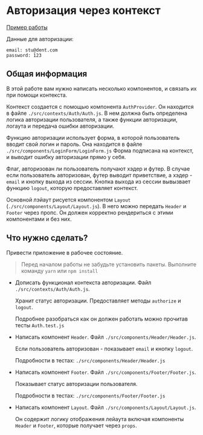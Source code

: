 # Авторизация через контекст

[Пример работы](http://hw-context-auth.surge.sh)

Данные для авторизации:

```
email: stu@dent.com
password: 123
```

## Общая информация

В этой работе вам нужно написать несколько компонентов, и связать их
при помощи контекста. 

Контекст создается с помощью компонента `AuthProvider`. Он находится в файле `./src/contexts/Auth/Auth.js`.
В нем должна быть определена логика авторизации пользователя, а также функции
авторизации, логаута и передача ошибки авторизации.

Функцию авторизации использует форма, в которой пользователь вводит
свой логин и пароль. Она находится в файле `./src/components/LoginForm/LoginForm.js` Форма подписана на контекст, и выводит ошибку авторизации прямо у себя.

Флаг, авторизован ли пользователь получают хэдер и футер. В случае если
пользователь авторизован, футер выводит приветствие, а хэдер - `email` и кнопку
выхода из сессии. Кнопка выхода из сессии вывызвает функцию `logout`, которую
предоставляет контекст.

Основной лэйаут рисуется компонентом `Layout` (`./src/components/Layout/Layout.js`). В него можно передать `Header` и `Footer` через пропс. Он должен корректно рендериться с этими компонентами и без них.

## Что нужно сделать?

Привести приложение в рабочее состояние.

> Перед началом работы не забудьте установить пакеты.
> Выполните команду `yarn` или `npm install`

* Дописать функционал контекста авторизации. Файл `./src/contexts/Auth/Auth.js`.

    Хранит статус авторизации. Предоставляет методы `authorize` и `logout`.

    Подробнее разобраться как он должен работать можно прочитав тесты `Auth.test.js`

* Написать компонент `Header`. Файл `./src/components/Header/Header.js`.

    Если пользователь авторизован - показывает `email` и кнопку `logout`.

    Подробности в тестах: `./src/components/Header/Header.js`

* Написать компонент `Footer`. Файл `./src/components/Footer/Footer.js`.

    Показывает статус авторизации пользователя.

    Подробности в тестах: `./src/components/Footer/Footer.js`

* Написать компонент `Layout`. Файл `./src/components/Layout/Layout.js`.

    Он содержит логику отображения лейаута включая компоненты `Header` и `Footer`, которые получает через `props`.